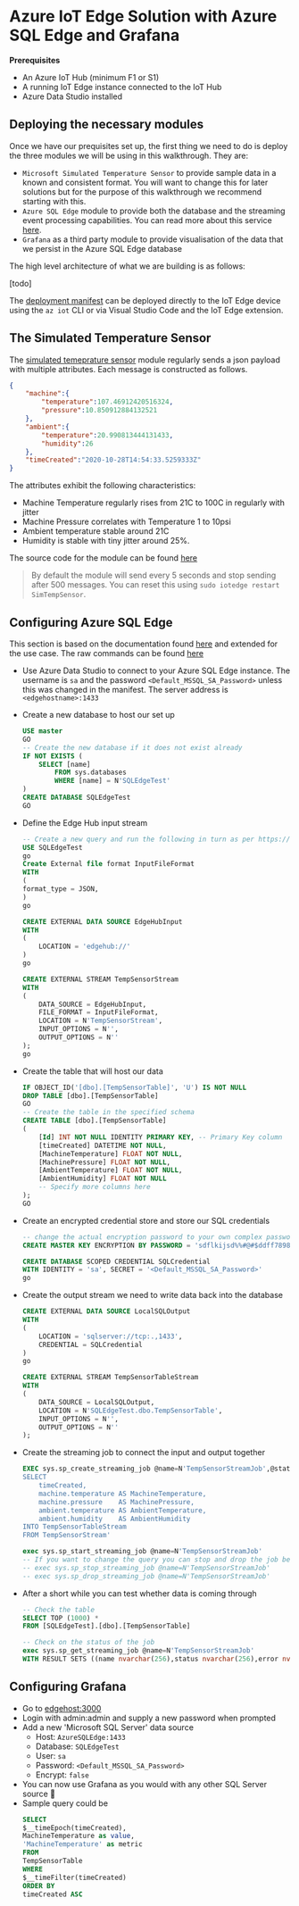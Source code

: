 # Azure IoT Edge Solution with Azure SQL Edge and Grafana

**Prerequisites**

* An Azure IoT Hub (minimum F1 or S1)
* A running IoT Edge instance connected to the IoT Hub
* Azure Data Studio installed

## Deploying the necessary modules

Once we have our prequisites set up, the first thing we need to do is deploy the three modules we will be using in this walkthrough. They are:

* `Microsoft Simulated Temperature Sensor` to provide sample data in a known and consistent format. You will want to change this for later solutions but for the purpose of this walkthrough we recommend starting with this.
* `Azure SQL Edge` module to provide both the database and the streaming event processing capabilities. You can read more about this service [here]().
* `Grafana` as a third party module to provide visualisation of the data that we persist in the Azure SQL Edge database

The high level architecture of what we are building is as follows:

[todo]

The [deployment manifest](./deployment.manifest.json) can be deployed directly to the IoT Edge device using the `az iot` CLI or via Visual Studio Code and the IoT Edge extension. 

## The Simulated Temperature Sensor

The [simulated temeprature sensor](https://azuremarketplace.microsoft.com/en-us/marketplace/apps/azure-iot.simulated-temperature-sensor?tab=Overview) module regularly sends a json payload with multiple attributes. Each message is constructed as follows.

```json
{
    "machine":{
        "temperature":107.46912420516324,
        "pressure":10.850912884132521
    },
    "ambient":{
        "temperature":20.990813444131433,
        "humidity":26
    },
    "timeCreated":"2020-10-28T14:54:33.5259333Z"
}
```
The attributes exhibit the following characteristics:
* Machine Temperature regularly rises from 21C to 100C in regularly with jitter
* Machine Pressure correlates with Temperature 1 to 10psi
* Ambient temperature stable around 21C
* Humidity is stable with tiny jitter around 25%. 

The source code for the module can be found [here](https://github.com/Azure/iotedge/tree/master/edge-modules/SimulatedTemperatureSensor)

> By default the module will send every 5 seconds and stop sending after 500 messages. You can reset this using `sudo iotedge restart SimTempSensor`.

## Configuring Azure SQL Edge

This section is based on the documentation found [here](https://docs.microsoft.com/en-us/azure/azure-sql-edge/create-stream-analytics-job) and extended for the use case. The raw commands can be found [here](sql-notebook.sql)

* Use Azure Data Studio to connect to your Azure SQL Edge instance. The username is `sa` and the password `<Default_MSSQL_SA_Password>` unless this was changed in the manifest. The server address is `<edgehostname>:1433`
* Create a new database to host our set up
    ```sql
    USE master
    GO
    -- Create the new database if it does not exist already
    IF NOT EXISTS (
        SELECT [name]
            FROM sys.databases
            WHERE [name] = N'SQLEdgeTest'
    )
    CREATE DATABASE SQLEdgeTest
    GO
    ```

* Define the Edge Hub input stream
    ```sql
    -- Create a new query and run the following in turn as per https://docs.microsoft.com/en-us/azure/azure-sql-edge/create-stream-analytics-job#example-create-an-external-stream-inputoutput-object-for-azure-iot-edge-hub
    USE SQLEdgeTest
    go
    Create External file format InputFileFormat
    WITH 
    (  
    format_type = JSON,
    )
    go

    CREATE EXTERNAL DATA SOURCE EdgeHubInput 
    WITH 
    (
        LOCATION = 'edgehub://'
    )
    go

    CREATE EXTERNAL STREAM TempSensorStream 
    WITH 
    (
        DATA_SOURCE = EdgeHubInput,
        FILE_FORMAT = InputFileFormat,
        LOCATION = N'TempSensorStream',
        INPUT_OPTIONS = N'',
        OUTPUT_OPTIONS = N''
    );
    go
    ```

* Create the table that will host our data
    ```sql
    IF OBJECT_ID('[dbo].[TempSensorTable]', 'U') IS NOT NULL
    DROP TABLE [dbo].[TempSensorTable]
    GO
    -- Create the table in the specified schema
    CREATE TABLE [dbo].[TempSensorTable]
    (
        [Id] INT NOT NULL IDENTITY PRIMARY KEY, -- Primary Key column
        [timeCreated] DATETIME NOT NULL,
        [MachineTemperature] FLOAT NOT NULL,
        [MachinePressure] FLOAT NOT NULL,
        [AmbientTemperature] FLOAT NOT NULL,
        [AmbientHumidity] FLOAT NOT NULL
        -- Specify more columns here
    );
    GO
    ```

* Create an encrypted credential store and store our SQL credentials
    ```sql
    -- change the actual encryption password to your own complex password
    CREATE MASTER KEY ENCRYPTION BY PASSWORD = 'sdflkijsd%%#@#$ddff789897ono3nd';

    CREATE DATABASE SCOPED CREDENTIAL SQLCredential
    WITH IDENTITY = 'sa', SECRET = '<Default_MSSQL_SA_Password>'
    go
    ```

* Create the output stream we need to write data back into the database
    ```sql
    CREATE EXTERNAL DATA SOURCE LocalSQLOutput 
    WITH 
    (
        LOCATION = 'sqlserver://tcp:.,1433',
        CREDENTIAL = SQLCredential
    )
    go

    CREATE EXTERNAL STREAM TempSensorTableStream
    WITH 
    (
        DATA_SOURCE = LocalSQLOutput,
        LOCATION = N'SQLEdgeTest.dbo.TempSensorTable',
        INPUT_OPTIONS = N'',
        OUTPUT_OPTIONS = N''
    );
    ```

* Create the streaming job to connect the input and output together
    ```sql
    EXEC sys.sp_create_streaming_job @name=N'TempSensorStreamJob',@statement= N'
    SELECT 
        timeCreated, 
        machine.temperature AS MachineTemperature,
        machine.pressure    AS MachinePressure,
        ambient.temperature AS AmbientTemperature,
        ambient.humidity    AS AmbientHumidity
    INTO TempSensorTableStream
    FROM TempSensorStream'

    exec sys.sp_start_streaming_job @name=N'TempSensorStreamJob'
    -- If you want to change the query you can stop and drop the job before creating it again
    -- exec sys.sp_stop_streaming_job @name=N'TempSensorStreamJob'
    -- exec sys.sp_drop_streaming_job @name=N'TempSensorStreamJob'
    ```

* After a short while you can test whether data is coming through
    ```sql
    -- Check the table
    SELECT TOP (1000) *
    FROM [SQLEdgeTest].[dbo].[TempSensorTable]

    -- Check on the status of the job    
    exec sys.sp_get_streaming_job @name=N'TempSensorStreamJob'
    WITH RESULT SETS ((name nvarchar(256),status nvarchar(256),error nvarchar(256)))
    ```

## Configuring Grafana

* Go to [edgehost:3000](http://localhost:3000)
* Login with admin:admin and supply a new password when prompted
* Add a new 'Microsoft SQL Server' data source 
    * Host: `AzureSQLEdge:1433`
    * Database: `SQLEdgeTest`
    * User: `sa`
    * Password: `<Default_MSSQL_SA_Password>`
    * Encrypt: `false`
* You can now use Grafana as you would with any other SQL Server source 🎉
* Sample query could be
    ```sql
    SELECT
    $__timeEpoch(timeCreated),
    MachineTemperature as value,
    'MachineTemperature' as metric
    FROM
    TempSensorTable
    WHERE
    $__timeFilter(timeCreated)
    ORDER BY
    timeCreated ASC
    ```